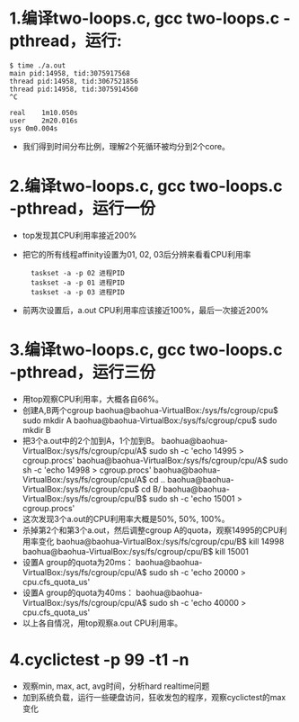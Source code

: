 # 1.编译two-loops.c, gcc two-loops.c -pthread，运行:
    $ time ./a.out 
    main pid:14958, tid:3075917568
    thread pid:14958, tid:3067521856
    thread pid:14958, tid:3075914560
    ^C
    
    real	1m10.050s
    user	2m20.016s
    sys	0m0.004s
* 我们得到时间分布比例，理解2个死循环被均分到2个core。

# 2.编译two-loops.c, gcc two-loops.c -pthread，运行一份
* top发现其CPU利用率接近200%
* 把它的所有线程affinity设置为01, 02, 03后分辨来看看CPU利用率

        taskset -a -p 02 进程PID
        taskset -a -p 01 进程PID
        taskset -a -p 03 进程PID
* 前两次设置后，a.out CPU利用率应该接近100%，最后一次接近200%

# 3.编译two-loops.c, gcc two-loops.c -pthread，运行三份
* 用top观察CPU利用率，大概各自66%。
* 创建A,B两个cgroup
        baohua@baohua-VirtualBox:/sys/fs/cgroup/cpu$ sudo mkdir A
        baohua@baohua-VirtualBox:/sys/fs/cgroup/cpu$ sudo mkdir B
* 把3个a.out中的2个加到A，1个加到B。
        baohua@baohua-VirtualBox:/sys/fs/cgroup/cpu/A$ sudo sh -c 'echo 14995 > cgroup.procs'
        baohua@baohua-VirtualBox:/sys/fs/cgroup/cpu/A$ sudo sh -c 'echo 14998 > cgroup.procs'
        baohua@baohua-VirtualBox:/sys/fs/cgroup/cpu/A$ cd ..
        baohua@baohua-VirtualBox:/sys/fs/cgroup/cpu$ cd B/
        baohua@baohua-VirtualBox:/sys/fs/cgroup/cpu/B$ sudo sh -c 'echo 15001 > cgroup.procs'
* 这次发现3个a.out的CPU利用率大概是50%, 50%, 100%。
* 杀掉第2个和第3个a.out，然后调整cgroup A的quota，观察14995的CPU利用率变化
        baohua@baohua-VirtualBox:/sys/fs/cgroup/cpu/B$ kill 14998
        baohua@baohua-VirtualBox:/sys/fs/cgroup/cpu/B$ kill 15001
* 设置A group的quota为20ms：
        baohua@baohua-VirtualBox:/sys/fs/cgroup/cpu/A$ sudo sh -c 'echo 20000 > cpu.cfs_quota_us'
* 设置A group的quota为40ms：
        baohua@baohua-VirtualBox:/sys/fs/cgroup/cpu/A$ sudo sh -c 'echo 40000 > cpu.cfs_quota_us'
* 以上各自情况，用top观察a.out CPU利用率。

# 4.cyclictest -p 99 -t1 -n
* 观察min, max, act, avg时间，分析hard realtime问题
* 加到系统负载，运行一些硬盘访问，狂收发包的程序，观察cyclictest的max变化
